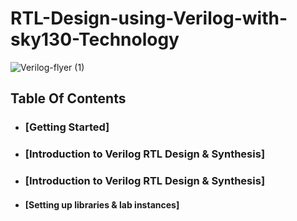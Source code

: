 # RTL-Design-using-Verilog-with-sky130-Technology
![Verilog-flyer (1)](https://user-images.githubusercontent.com/104474928/165444531-7100dd83-27a8-4cf3-a2f8-f574f72e82fd.png)
## Table Of Contents
* ### [Getting Started]
* ### [Introduction to Verilog RTL Design & Synthesis]
* ### [Introduction to Verilog RTL Design & Synthesis]
* #### [Setting up libraries & lab instances]
